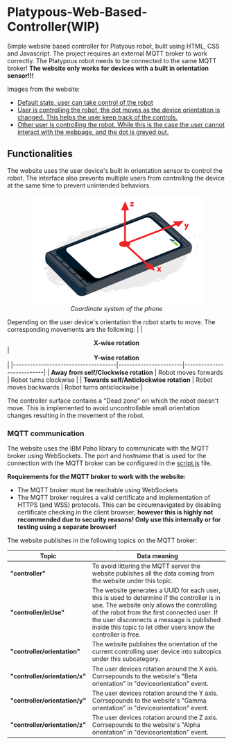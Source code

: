 # **Platypous-Web-Based-Controller(WIP)**
Simple website based controller for Platyous robot, built using HTML, CSS and Javascript. The project requires an external MQTT broker to work correctly. The Platypous robot needs to be connected to the same MQTT broker!
**The website only works for devices with a built in orientation sensor!!!**

Images from the website:
- [Default state, user can take control of the robot](../images/webpage/web0.jpg)
- [User is controlling the robot, the dot moves as the device orientation is changed. This helps the user keep track of the controls.](../images/webpage/web1.jpg)
- [Other user is controlling the robot. While this is the case the user cannot interact with the webpage, and the dot is greyed out.](../images/webpage/web2.jpg)


## **Functionalities**
The website uses the user device's built in orientation sensor to control the robot. The interface also prevents multiple users from controlling the device at the same time to prevent unintended behaviors.

<center>
<img src="../images/phone_orientation.png">
<br>
<i>Coordinate system of the phone</i>
</center>

Depending on the user device's orientation the robot starts to move. The corresponding movements are the following:
|                                     | <center>**X-wise rotation**</center>   | <center>**Y-wise rotation**</center>|
|-------------------------------------|-----------------------|---------------------------|
| **Away from self/Clockwise rotation**   | Robot moves forwards | Robot turns clockwise     |
| **Towards self/Anticlockwise rotation** | Robot moves backwards | Robot turns anticlockwise |

The controller surface contains a "Dead zone" on which the robot doesn't move. This is implemented to avoid uncontrollable small orientation changes resulting in the movement of the robot.

### **MQTT communication**

The website uses the IBM Paho library to communicate with the MQTT broker using WebSockets. The port and hostname that is used for the connection with the MQTT broker can be configured in the [script.js](./script.js) file.

**Requirements for the MQTT broker to work with the website:**
- The MQTT broker must be reachable using WebSockets
- The MQTT broker requires a valid certificate and implementation of HTTPS (and WSS) protocols. This can be circumnavigated by disabling certificate checking in the client browser, **however this is highly not recommended due to security reasons! Only use this internally or for testing using a separate browser!**

The website publishes in the following topics on the MQTT broker:

|<center>**Topic**</center>|<center>**Data meaning**</center>|
|-|-|
|**"controller"**|To avoid littering the MQTT server the website publishes all the data coming from the website under this topic.|
|**"controller/inUse"**|The website generates a UUID for each user, this is used to determine if the controller is in use. The website only allows the controlling of the robot from the first connected user. If the user disconnects a message is published inside this topic to let other users know the controller is free.|
|**"controller/orientation"**|The website publishes the orientation of the current controlling user device into subtopics under this subcategory.|
|**"controller/orientation/x"**|The user devices rotation around the X axis. Corrsepounds to the website's "Beta orientation" in "deviceorientation" event.|
|**"controller/orientation/y"**|The user devices rotation around the Y axis.  Corrsepounds to the website's "Gamma orientation" in "deviceorientation" event.|
|**"controller/orientation/z"**|The user devices rotation around the Z axis.  Corrsepounds to the website's "Alpha orientation" in "deviceorientation" event.|